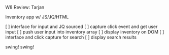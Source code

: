W8 Review: Tarjan

Inventory app w/ JS/JQ/HTML

[ ] interface for input and JQ sourced
[ ] capture click event and get user input
[ ] push user input into inventory array
[ ] display inventory on DOM
[ ] interface and click capture for search
[ ] display search results

swing! swing!